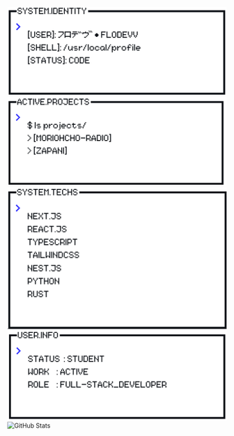 <picture>
  <source media="(prefers-color-scheme: light)" srcset="image/light/identity.png">
  <source media="(prefers-color-scheme: dark)" srcset="image/dark/identity.png">
  <img alt="Identity" src="image/light/identity.png">
</picture>

<picture>
  <source media="(prefers-color-scheme: light)" srcset="image/light/projects.png">
  <source media="(prefers-color-scheme: dark)" srcset="image/dark/projects.png">
  <img alt="Projects" src="image/light/projects.png">
</picture>

<picture>
  <source media="(prefers-color-scheme: light)" srcset="image/light/techs.png">
  <source media="(prefers-color-scheme: dark)" srcset="image/dark/techs.png">
  <img alt="Techs" src="image/light/techs.png">
</picture>

<picture>
  <source media="(prefers-color-scheme: light)" srcset="image/light/user.png">
  <source media="(prefers-color-scheme: dark)" srcset="image/dark/user.png">
  <img alt="User" src="image/light/user.png">
</picture>

<picture>
  <source media="(prefers-color-scheme: light)" srcset="https://pixel-profile-ui.vercel.app/api/github-stats?username=FloDevv&include_all_commits=true&pixelate_avatar=true&background=linear-gradient%280deg%2C+%23ffffff+0%25%2C+%23ffffff+100%25%29&color=%23000000">
  <source media="(prefers-color-scheme: dark)" srcset="https://pixel-profile-ui.vercel.app/api/github-stats?username=FloDevv&include_all_commits=true&pixelate_avatar=true&background=linear-gradient%280deg%2C+%230d1116FF+0%25%2C+%230d1116FF+100%25%29&color=%23ffffff">
  <img alt="GitHub Stats" src="https://pixel-profile-ui.vercel.app/api/github-stats?username=FloDevv&include_all_commits=true&pixelate_avatar=true&background=linear-gradient%280deg%2C+%230d1116FF+0%25%2C+%230d1116FF+100%25%29&color=%23ffffff">
</picture>
